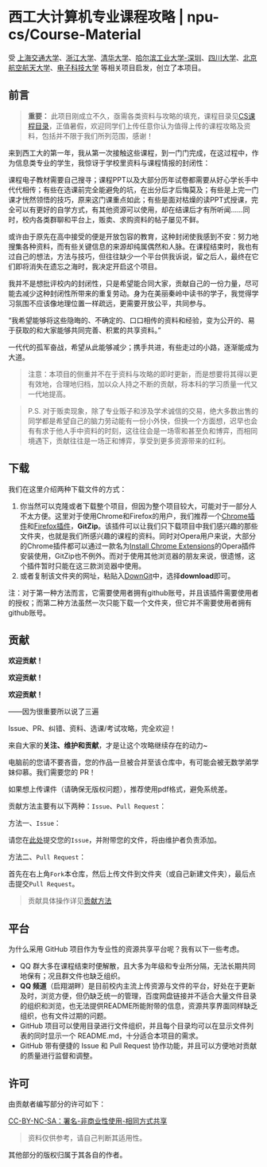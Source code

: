 # 西工大计算机专业课程攻略 | npu-cs/Course-Material

受 [上海交通大学](https://github.com/SurviveSJTU/SurviveSJTUManual)、[浙江大学](https://github.com/QSCTech/zju-icicles)、[清华大学](https://github.com/PKUanonym/REKCARC-TSC-UHT)、[哈尔滨工业大学-深圳](https://github.com/hewei2001/HITSZ-OpenCS)、[四川大学](https://github.com/SCU-CS-Runner/SurviveSCUManual)、[北京航空航天大学](https://github.com/TheBloodthirster/BUAA_Course_Sharing)、[电子科技大学](https://github.com/Xovee/uestc-course) 等相关项目启发，创立了本项目。

## 前言

> **重要：** 此项目刚成立不久，亟需各类资料与攻略的填充，课程目录见[CS课程目录](https://github.com/npu-cs/Course-Material/blob/main/CS课程目录.md)，正值暑假，欢迎同学们上传任意你认为值得上传的课程攻略及资料，包括并不限于我们所列范围，感谢！

来到西工大的第一年，我从第一次接触这些课程，到一门门完成，在这过程中，作为信息类专业的学生，我惊讶于学校里资料与课程情报的封闭性：

课程电子教材需要自己搜寻；课程PPT以及大部分历年试卷都需要从好心学长手中代代相传；有些在选课前完全能避免的坑，在出分后才后悔莫及；有些是上完一门课才恍然领悟的技巧，原来这门课重点如此；有些是面对枯燥的读PPT式授课，完全可以有更好的自学方式，有其他资源可以使用，却在结课后才有所听闻……同时，校内各类群聊和平台上，贩卖、求购资料的帖子屡见不鲜。

或许由于原先在高中接受的便是开放包容的教育，这种封闭使我感到不安：努力地搜集各种资料，而有些关键信息的来源却纯属偶然和人脉。在课程结束时，我也有过自己的想法，方法与技巧，但往往缺少一个平台供我诉说，留之后人，最终在它们即将消失在遗忘之海时，我决定开启这个项目。

我并不是想批评校内的封闭性，只是希望能合同大家，贡献自己的一份力量，尽可能去减少这种封闭性所带来的重复劳动。身为在美丽秦岭中读书的学子，我觉得学习氛围不应该像地理位置一样疏远，更需要开放公平，共同参与。

“我希望能够将这些隐晦的、不确定的、口口相传的资料和经验，变为公开的、易于获取的和大家能够共同完善、积累的共享资料。”

一代代的孤军奋战，希望从此能够减少；携手共进，有些走过的小路，逐渐能成为大道。

> 注意：本项目的侧重并不在于资料与攻略的即时更新，而是想要将其得以更有效地，合理地归档，加以众人持之不断的贡献，将本科的学习质量一代又一代地提高。

> P.S. 对于贩卖现象，除了专业贩子和涉及学术诚信的交易，绝大多数出售的同学都是希望自己的脑力劳动能有一份小外快，但换一个方面想，迟早也会有有求于他人手中资料的时刻，这往往会是一场零和甚至负和博弈，而相同境遇下，贡献往往是一场正和博弈，享受到更多资源带来的红利。

## 下载

我们在这里介绍两种下载文件的方式：

1. 你当然可以克隆或者下载整个项目，但因为整个项目较大，可能对于一部分人不太方便。这里对于使用Chrome和Firefox的用户，我们推荐一个[Chrome插件](https://chrome.google.com/webstore/detail/gitzip-for-github/ffabmkklhbepgcgfonabamgnfafbdlkn?hl=en)和[Firefox插件](https://addons.mozilla.org/en-US/firefox/addon/gitzip/)，**GitZip**。该插件可以让我们只下载项目中我们感兴趣的那些文件夹，也就是我们所感兴趣的课程的资料。同时对Opera用户来说，大部分的Chrome插件都可以通过一款名为[Install Chrome Extensions](https://addons.opera.com/zh-cn/extensions/details/install-chrome-extensions/)的Opera插件安装使用，GitZip也不例外。而对于使用其他浏览器的朋友来说，很遗憾，这个插件暂时只能在这三款浏览器中使用。
2. 或者复制该文件夹的网址，粘贴入[DownGit](https://minhaskamal.github.io/DownGit/#/home)中，选择**download**即可。

注：对于第一种方法而言，它需要使用者拥有github账号，并且该插件需要使用者的授权；而第二种方法虽然一次只能下载一个文件夹，但它并不需要使用者拥有github账号。

## 贡献

**欢迎贡献！**

**欢迎贡献！**

**欢迎贡献！**

——因为很重要所以说了三遍

Issue、PR、纠错、资料、选课/考试攻略，完全欢迎！

来自大家的**关注、维护和贡献**，才是让这个攻略继续存在的动力~

电脑前的您请不要吝啬，您的作品一旦被合并至该仓库中，有可能会被无数学弟学妹仰慕。我们需要您的 PR！

如果想上传课件（请确保无版权问题），推荐使用pdf格式，避免系统差。

贡献方法主要有以下两种：`Issue`、`Pull Request`：

方法一、`Issue`：

请您在[此处](https://github.com/npu-cs/SurviveNWPU-CSManual/issues/new)提交您的`Issue`，并附带您的文件，将由维护者负责添加。

方法二、`Pull Request`：

首先在右上角`Fork`本仓库，然后上传文件到文件夹（或自己新建文件夹），最后点击提交`Pull Request`。

> 贡献具体操作详见[贡献方法](https://github.com/npu-cs/Course-Material/blob/main/贡献方法.md)

## 平台 

为什么采用 GitHub 项目作为专业性的资源共享平台呢？我有以下一些考虑。

- QQ 群大多在课程结束时便解散，且大多为年级和专业所分隔，无法长期共同地保有；况且群文件也缺乏组织。
- **QQ 频道**（启翔湖畔）是目前校内主流上传资源与文件的平台，好处在于更新及时，浏览方便，但仍缺乏统一的管理，百度网盘链接并不适合大量文件目录的组织和浏览，也无法提供README所能附带的信息，资源共享界面同样缺乏组织，也有文件过期的问题。
- GitHub 项目可以使用目录进行文件组织，并且每个目录均可以在显示文件列表的同时显示一个 README.md，十分适合本项目的需求。
- GitHub 带有便捷的 Issue 和 Pull Request 协作功能，并且可以方便地对贡献的质量进行监督和调整。

## 许可

由贡献者编写部分的许可如下：

[CC-BY-NC-SA：署名-非商业性使用-相同方式共享](https://creativecommons.org/licenses/by-nc-sa/4.0/deed.zh)

> 资料仅供参考，请自己判断其适用性。

其他部分的版权归属于其各自的作者。
